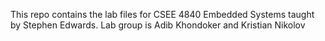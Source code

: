 This repo contains the lab files for CSEE 4840 Embedded Systems taught by Stephen Edwards. Lab group is Adib Khondoker and Kristian Nikolov
